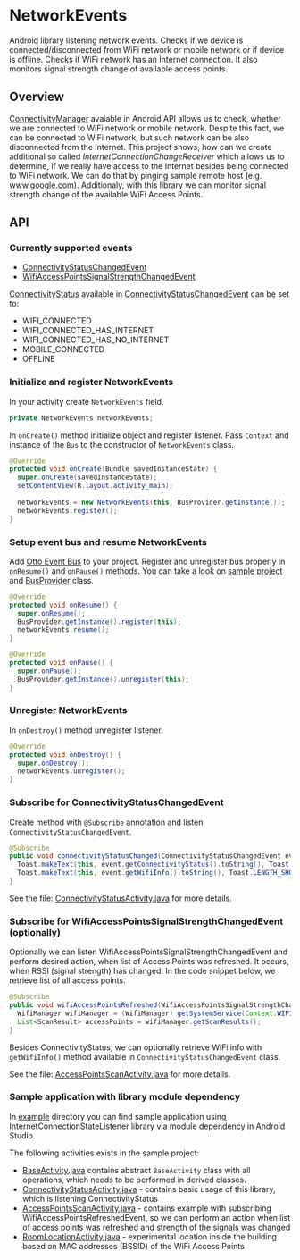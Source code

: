 NetworkEvents
===============================

Android library listening network events. 
Checks if we device is connected/disconnected from WiFi network or mobile network or if device is offline.
Checks if WiFi network has an Internet connection.
It also monitors signal strength change of available access points.

## Overview
[ConnectivityManager](http://developer.android.com/reference/android/net/ConnectivityManager.html) avaiable in Android API allows us to check, whether we are connected to WiFi network or mobile network. Despite this fact, we can be connected to WiFi network, but such network can be also disconnected from the Internet. This project shows, how can we create additional so called _InternetConnectionChangeReceiver_ which allows us to determine, if we really have access to the Internet besides being connected to WiFi network. We can do that by pinging sample remote host (e.g. www.google.com). Additionaly, with this library we can monitor signal strength change of the available WiFi Access Points.

## API

### Currently supported events
* [ConnectivityStatusChangedEvent](https://github.com/pwittchen/NetworkEvents/blob/master/network-events-library/src/main/java/com/pwitchen/network/events/library/event/ConnectivityStatusChangedEvent.java)
* [WifiAccessPointsSignalStrengthChangedEvent](https://github.com/pwittchen/NetworkEvents/blob/master/network-events-library/src/main/java/com/pwitchen/network/events/library/event/WifiAccessPointsSignalStrengthChangedEvent.java)

[ConnectivityStatus](https://github.com/pwittchen/NetworkEvents/blob/master/network-events-library/src/main/java/com/pwitchen/network/events/library/receiver/ConnectivityStatus.java) available in [ConnectivityStatusChangedEvent](https://github.com/pwittchen/NetworkEvents/blob/master/network-events-library/src/main/java/com/pwitchen/network/events/library/event/ConnectivityStatusChangedEvent.java) can be set to:
* WIFI_CONNECTED
* WIFI_CONNECTED_HAS_INTERNET
* WIFI_CONNECTED_HAS_NO_INTERNET
* MOBILE_CONNECTED
* OFFLINE 

### Initialize and register NetworkEvents

In your activity create `NetworkEvents` field.

```java
private NetworkEvents networkEvents;
```

In `onCreate()` method initialize object and register listener.
Pass `Context` and instance of the `Bus` to the constructor of `NetworkEvents` class.

```java
@Override
protected void onCreate(Bundle savedInstanceState) {
  super.onCreate(savedInstanceState);
  setContentView(R.layout.activity_main);
  
  networkEvents = new NetworkEvents(this, BusProvider.getInstance());
  networkEvents.register();
}
```

### Setup event bus and resume NetworkEvents

Add [Otto Event Bus](http://square.github.io/otto/) to your project. Register and unregister bus properly in `onResume()` and `onPause()` methods. You can take a look on [sample project](https://github.com/pwittchen/NetworkEvents/tree/master/example) and [BusProvider](https://github.com/pwittchen/NetworkEvents/blob/master/example/src/main/java/pwittchen/com/networkevents/provider/BusProvider.java) class.

```java
@Override
protected void onResume() {
  super.onResume();
  BusProvider.getInstance().register(this);
  networkEvents.resume();
}

@Override
protected void onPause() {
  super.onPause();
  BusProvider.getInstance().unregister(this);
}
```

### Unregister NetworkEvents

In `onDestroy()` method unregister listener.

```java
@Override
protected void onDestroy() {
  super.onDestroy();
  networkEvents.unregister();
}
```

### Subscribe for ConnectivityStatusChangedEvent

Create method with `@Subscribe` annotation and listen `ConnectivityStatusChangedEvent`.

```java
@Subscribe
public void connectivityStatusChanged(ConnectivityStatusChangedEvent event) {
  Toast.makeText(this, event.getConnectivityStatus().toString(), Toast.LENGTH_SHORT).show();
  Toast.makeText(this, event.getWifiInfo().toString(), Toast.LENGTH_SHORT).show();
}
```

See the file: [ConnectivityStatusActivity.java](https://github.com/pwittchen/NetworkEvents/blob/master/example/src/main/java/pwittchen/com/networkevents/activity/ConnectivityStatusActivity.java) for more details.

### Subscribe for WifiAccessPointsSignalStrengthChangedEvent (optionally)

Optionally we can listen WifiAccessPointsSignalStrengthChangedEvent and perform desired action, when list of Access Points was refreshed. It occurs, when RSSI (signal strength) has changed. In the code snippet below, we retrieve list of all access points.

```java
@Subscribe
public void wifiAccessPointsRefreshed(WifiAccessPointsSignalStrengthChangedEvent event) {
  WifiManager wifiManager = (WifiManager) getSystemService(Context.WIFI_SERVICE);
  List<ScanResult> accessPoints = wifiManager.getScanResults();
}
```

Besides ConnectivityStatus, we can optionally retrieve WiFi info with `getWifiInfo()` method available in `ConnectivityStatusChangedEvent` class.

See the file: [AccessPointsScanActivity.java](https://github.com/pwittchen/NetworkEvents/blob/master/example/src/main/java/pwittchen/com/networkevents/activity/AccessPointsScanActivity.java) for more details.

### Sample application with library module dependency
In [example](https://github.com/pwittchen/NetworkEvents/tree/master/example) directory you can find sample application using InternetConnectionStateListener library via module dependency in Android Studio.

The following activities exists in the sample project:
* [BaseActivity.java](https://github.com/pwittchen/NetworkEvents/blob/master/example/src/main/java/pwittchen/com/networkevents/activity/BaseActivity.java) contains abstract `BaseActivity` class with all operations, which needs to be performed in derived classes.
* [ConnectivityStatusActivity.java](https://github.com/pwittchen/NetworkEvents/blob/master/example/src/main/java/pwittchen/com/networkevents/activity/ConnectivityStatusActivity.java) - contains basic usage of this library, which is listening ConnectivityStatus
* [AccessPointsScanActivity.java](https://github.com/pwittchen/NetworkEvents/blob/master/example/src/main/java/pwittchen/com/networkevents/activity/AccessPointsScanActivity.java) - contains example with subscribing WifiAccessPointsRefreshedEvent, so we can perform an action when list of access points was refreshed and strength of the signals was changed
* [RoomLocationActivity.java](https://github.com/pwittchen/NetworkEvents/blob/master/example/src/main/java/pwittchen/com/networkevents/activity/RoomLocationActivity.java) - experimental location inside the building based on MAC addresses (BSSID) of the WiFi Access Points
